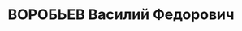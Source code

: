---
title: ВОРОБЬЕВ Василий Федорович
description: "1889 року народження, м. Тамбов Тамбовської області, росіянин, освіта\
  \ вища, безпартійний. Проживав: Донецька область, м. Макіївка, Стара колонія, буд.\
  \ № 2, кв. 1. Начальник і головний інженер тресту \"Макбуд\". \n  Заарештований\
  \ 18 серпня 1937 року. Засуджений виїзною сесією військової колегії Верховного Суду\
  \ СРСР у м. Києві до розстрілу з конфіскацією майна. Вирок приведений до виконання\
  \ у м. Києві 30 жовтня 1937 року. \n  Реабілітований у 1957 році."
---